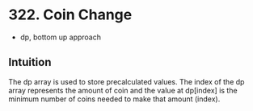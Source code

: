 # 322. Coin Change
- dp, bottom up approach
​
## Intuition
The dp array is used to store precalculated values. The index of the dp array represents the amount of coin and the value at dp[index] is the minimum number of coins needed to make that amount (index).